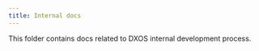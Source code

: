 ```yaml
---
title: Internal docs
---
```


This folder contains docs related to DXOS internal development process.
